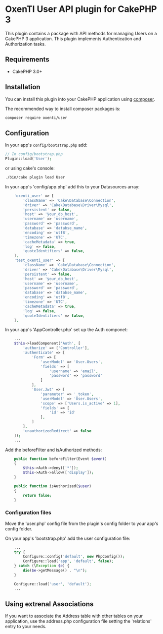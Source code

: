# OxenTI User API plugin for CakePHP 3

This plugin contains a package with API methods for managing Users on a CakePHP 3 application. This plugin implements Authentication and Authorization tasks.

## Requirements

* CakePHP 3.0+

## Installation

You can install this plugin into your CakePHP application using [composer](http://getcomposer.org).

The recommended way to install composer packages is:

```sh
composer require oxenti/user
```

## Configuration

In your app's `config/bootstrap.php` add:

```php
// In config/bootstrap.php
Plugin::load('User');
```

or using cake's console:

```sh
./bin/cake plugin load User
```

In your app's 'config/app.php' add this to your Datasources array:

```php
	'oxenti_user' => [
        'className' => 'Cake\Database\Connection',
        'driver' => 'Cake\Database\Driver\Mysql',
        'persistent' => false,
        'host' => 'ỳour_db_host',
        'username' => 'username',
        'password' => 'password',
        'database' => 'databse_name',
        'encoding' => 'utf8',
        'timezone' => 'UTC',
        'cacheMetadata' => true,
        'log' => false,
        'quoteIdentifiers' => false,
    ],
    'test_oxenti_user' => [
        'className' => 'Cake\Database\Connection',
        'driver' => 'Cake\Database\Driver\Mysql',
        'persistent' => false,
        'host' => 'ỳour_db_host',
        'username' => 'username',
        'password' => 'password',
        'database' => 'databse_name',
        'encoding' => 'utf8',
        'timezone' => 'UTC',
        'cacheMetadata' => true,
        'log' => false,
        'quoteIdentifiers' => false,
    ],
```
In your app's 'AppController.php' set up the Auth componet:
```php
    ...
    $this->loadComponent('Auth', [
        'authorize' => ['Controller'],
        'authenticate' => [
            'Form' => [
                'userModel' => 'User.Users',
                'fields' => [
                    'username' => 'email',
                    'password' => 'password'
                ]
            ],
            'User.Jwt' => [
                'parameter' => '_token',
                'userModel' => 'User.Users',
                'scope' => ['Users.is_active' => 1],
                'fields' => [
                    'id' => 'id'
                ],
            ]
        ],
        'unauthorizedRedirect' => false
    ]);
    ...
```

Add the beforeFilter and isAuthorized methods:
```php
    public function beforeFilter(Event $event)
    {
        $this->Auth->deny(['*']);
        $this->Auth->allow(['display']);
    }

    public function isAuthorized($user)
    {
        return false;
    }
```

### Configuration files
Move the 'user.php' config file from the plugin's config folder to your app's config folder.

On your app's 'bootstrap.php' add the user configuration file:
```php
    ...
    try {
        Configure::config('default', new PhpConfig());
        Configure::load('app', 'default', false);
    } catch (\Exception $e) {
        die($e->getMessage() . "\n");
    }

    Configure::load('user', 'default');
    ...
```

## Using extrenal Associations
If you want to associate the Address table with other tables on your application, use the address.php configuration file setting the 'relations' entry to your needs.
